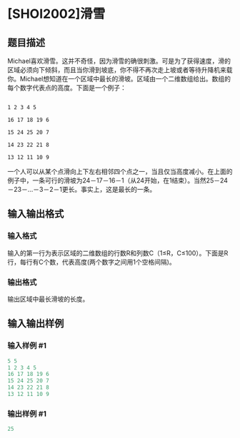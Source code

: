 # [SHOI2002]滑雪

## 题目描述

Michael喜欢滑雪。这并不奇怪，因为滑雪的确很刺激。可是为了获得速度，滑的区域必须向下倾斜，而且当你滑到坡底，你不得不再次走上坡或者等待升降机来载你。Michael想知道在一个区域中最长的滑坡。区域由一个二维数组给出。数组的每个数字代表点的高度。下面是一个例子：

```

1 2 3 4 5

16 17 18 19 6

15 24 25 20 7

14 23 22 21 8

13 12 11 10 9

```

一个人可以从某个点滑向上下左右相邻四个点之一，当且仅当高度减小。在上面的例子中，一条可行的滑坡为24－17－16－1（从24开始，在1结束）。当然25－24－23－...－3－2－1更长。事实上，这是最长的一条。

## 输入输出格式

### 输入格式

输入的第一行为表示区域的二维数组的行数R和列数C（1≤R，C≤100）。下面是R行，每行有C个数，代表高度(两个数字之间用1个空格间隔)。

### 输出格式

输出区域中最长滑坡的长度。

## 输入输出样例

### 输入样例 #1

```cpp
5 5
1 2 3 4 5
16 17 18 19 6
15 24 25 20 7
14 23 22 21 8
13 12 11 10 9

```
### 输出样例 #1

```cpp
25
```


